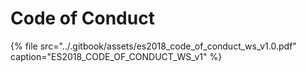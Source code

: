 # Code of Conduct

{% file src="../.gitbook/assets/es2018\_code\_of\_conduct\_ws\_v1.0.pdf" caption="ES2018\_CODE\_OF\_CONDUCT\_WS\_v1" %}




